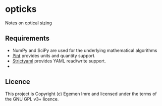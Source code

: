 # opticks

Notes on optical sizing

## Requirements

- NumPy and SciPy are used for the underlying mathematical algorithms
- [Pint](https://github.com/hgrecco/pint) provides units and quantity support.
- [Strictyaml](https://github.com/crdoconnor/strictyaml) provides YAML read/write support.
- 
## Licence

This project is Copyright (c) Egemen Imre and licensed under the terms of the GNU GPL v3+ licence.
